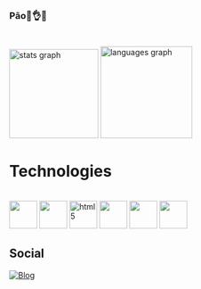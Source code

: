 ### Pão🥖👌🥴

#
<div>
  <img src="https://github-readme-stats.vercel.app/api?username=gabriellopez77&hide_title=false&hide_rank=false&show_icons=true&include_all_commits=true&count_private=true&disable_animations=false&theme=dark&locale=en&hide_border=false" height="160" alt="stats graph"/>
  <img src="https://github-readme-stats.vercel.app/api/top-langs?username=gabriellopez77&locale=en&hide_title=false&layout=compact&card_width=320&langs_count=5&theme=dark&hide_border=false" height="165" alt="languages graph"/>
</div>


# Technologies
<div style="display: inline_block"><br/>
    <img width = 50 height = 50 src="https://cdn.jsdelivr.net/gh/devicons/devicon@latest/icons/html5/html5-original.svg" />
    <img width = 50 height = 50 src="https://cdn.jsdelivr.net/gh/devicons/devicon@latest/icons/css3/css3-original.svg" />      
    <img width = 50 height = 50 alt="html5", src="https://cdn.jsdelivr.net/gh/devicons/devicon@latest/icons/javascript/javascript-original.svg"/>
    <img width = 50 height = 50 src="https://cdn.jsdelivr.net/gh/devicons/devicon@latest/icons/typescript/typescript-original.svg" />       
    <img width = 50 height = 50 src="https://cdn.jsdelivr.net/gh/devicons/devicon@latest/icons/cplusplus/cplusplus-original.svg" />
    <img width = 50 height = 50 src="https://cdn.jsdelivr.net/gh/devicons/devicon@latest/icons/csharp/csharp-original.svg" />
          
</div>

## Social

[![Blog](https://img.shields.io/badge/Instagram-E4405F?style=for-the-badge&logo=instagram&logoColor=white)](https://instagram.com/augy_biel)
